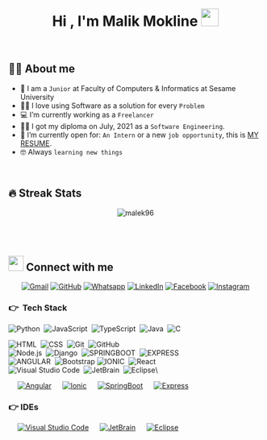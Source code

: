 <h1 align="center">Hi , I'm Malik Mokline <img src="https://media.giphy.com/media/hvRJCLFzcasrR4ia7z/giphy.gif" width="35"></h1>


<br>




## :sassy_man:  About me
- :school: I am a `Junior` at Faculty of Computers & Informatics at Sesame University
- :technologist: I love using Software as a solution for every `Problem`
- :computer:  I’m currently working as a `Freelancer`
- :student: I got my diploma on July, 2021 as a `Software Engineering`.
- :thinking: I’m currently open for: `An Intern` or a new `job opportunity`, this is [MY RESUME](https://drive.google.com/file/d/10A5Z6HT4UpftHQ_3Po9SBtNfV1NyvhBd/view?usp=sharing).
- :nerd_face: Always `learning new things`

<br>

## 🔥 Streak Stats
<p align="center"><img src="https://github-readme-streak-stats.herokuapp.com/?user=malek96&theme=algolia" alt="malek96" /></p>

<br>
<br>


## <img src="https://media.giphy.com/media/iY8CRBdQXODJSCERIr/giphy.gif" width="30px"> Connect with me
<p align="center">
	<a href="mailto:moklinemalek@gmail.com"><img img src="https://img.shields.io/badge/gmail-%23EA4335.svg?style=plastic&logo=gmail&logoColor=white" alt="Gmail"/></a>
	<a href="https://github.com/malek96"><img src="https://img.shields.io/badge/github-%23181717.svg?style=plastic&logo=github&logoColor=white" alt="GitHub"/></a>
	<a href="https://wa.me/021690158471"><img src="https://img.shields.io/badge/whatsapp-%2325D366.svg?style=plastic&logo=whatsapp&logoColor=white" alt="Whatsapp"/></a>
	<a href="https://www.linkedin.com/in/malek-mokline-015a6116b/"><img src="https://img.shields.io/badge/linkedin-%230A66C2.svg?style=plastic&logo=linkedin&logoColor=white" alt="LinkedIn"/></a>
	<a href="https://www.facebook.com/moklinemalek"><img src="https://img.shields.io/badge/facebook-%231877F2.svg?style=plastic&logo=facebook&logoColor=white" alt="Facebook"/></a>
	<a href="https://www.instagram.com/malikmokline/"><img src="https://img.shields.io/badge/instagram-%23E4405F.svg?style=plastic&logo=instagram&logoColor=white" alt="Instagram"/></a>
</p>





 
 ### 👉 &nbsp;Tech Stack

![Python](https://img.shields.io/badge/-Python-05122A?style=flat&logo=python)&nbsp;
![JavaScript](https://img.shields.io/badge/-JavaScript-05122A?style=flat&logo=javascript)&nbsp;
![TypeScript](https://img.shields.io/badge/-TypeScript-05122A?style=flat&logo=typescript)&nbsp;
![Java](https://img.shields.io/badge/-Java-05122A?style=flat&logo=Java&logoColor=FFA518)&nbsp;
![C](https://img.shields.io/badge/-C-05122A?style=flat&logo=C&logoColor=A8B9CC)&nbsp;
<!--
![R (Statistics)](https://img.shields.io/badge/-R-05122A?style=flat&logo=R&logoColor=276DC3)\

![Flask](https://img.shields.io/badge/-Flask-05122A?style=flat&logo=flask)&nbsp;
![Visual Studio Code](https://img.shields.io/badge/-Visual%20Studio%20Code-05122A?style=flat&logo=visual-studio-code&logoColor=007ACC)&nbsp;
![RStudio](https://img.shields.io/badge/-RStudio-05122A?style=flat&logo=rstudio)&nbsp;
![Eclipse](https://img.shields.io/badge/-Eclipse-05122A?style=flat&logo=eclipse-ide&logoColor=2C2255)\
![Illustrator](https://img.shields.io/badge/-Illustrator-05122A?style=flat&logo=adobe-illustrator)&nbsp;
![Photoshop](https://img.shields.io/badge/-Photoshop-05122A?style=flat&logo=adobe-photoshop)&nbsp;
![InDesign](https://img.shields.io/badge/-InDesign-05122A?style=flat&logo=adobe-indesign)
![Markdown](https://img.shields.io/badge/-Markdown-05122A?style=flat&logo=markdown)\

-->
![HTML](https://img.shields.io/badge/-HTML-05122A?style=flat&logo=HTML5)&nbsp;
![CSS](https://img.shields.io/badge/-CSS-05122A?style=flat&logo=CSS3&logoColor=1572B6)&nbsp;
![Git](https://img.shields.io/badge/-Git-05122A?style=flat&logo=git)&nbsp;
![GitHub](https://img.shields.io/badge/-GitHub-05122A?style=flat&logo=github)\
![Node.js](https://img.shields.io/badge/-Node.js-05122A?style=flat&logo=node.js)&nbsp;
![Django](https://img.shields.io/badge/-Django-05122A?style=flat&logo=django&logoColor=yellow)&nbsp;
![SPRINGBOOT](https://img.shields.io/badge/-SpringBoot-05122A?style=flat&logo=springboot&logoColor=green)&nbsp;
![EXPRESS](https://img.shields.io/badge/-Express-05122A?style=flat&logo=express&logoColor=white)\
![ANGULAR](https://img.shields.io/badge/-Angular-05122A?style=flat&logo=angular)&nbsp;
![Bootstrap](https://img.shields.io/badge/-Bootstrap-05122A?style=flat&logo=bootstrap&logoColor=563D7C)
![IONIC](https://img.shields.io/badge/-Ionic-05122A?style=flat&logo=ionic)&nbsp;
![React](https://img.shields.io/badge/-React-05122A?style=flat&logo=react)\
![Visual Studio Code](https://img.shields.io/badge/-Visual%20Studio%20Code-05122A?style=flat&logo=visual-studio-code&logoColor=007ACC)&nbsp;
![JetBrain](https://img.shields.io/badge/-JetBrain%20Studio%20Code-05122A?style=flat&logo=jetbrains&logoColor=white)&nbsp;
![Eclipse](https://img.shields.io/badge/-Eclipse-05122A?style=flat&logo=eclipse-ide&logoColor=2C2255)\


<p align="">
  &emsp;
    <a href="#"><img alt="Angular" src="https://img.shields.io/badge/Angular-%23007396.svg?style=plastic&logo=angular&logoColor=white&color=red"></a>
  &emsp;
    <a href="#"><img alt="Ionic" src="https://img.shields.io/badge/Ionic-%23007396.svg?style=plastic&logo=ionic&logoColor=white&color=blue" /></a>
  &emsp;
    <a href="#"><img alt="SpringBoot" src="https://img.shields.io/badge/SpringBoot-%23007396.svg?style=plastic&logo=springboot&logoColor=white&color=green" /></a>
	  &emsp;
    <a href="#"><img alt="Express" src="https://img.shields.io/badge/Express-%23007396.svg?style=plastic&logo=express&logoColor=black&color=white" /></a>
</p>

### 👉 IDEs
 
<p align="">
  &emsp;
    <a href="#"><img alt="Visual Studio Code" src="https://img.shields.io/badge/Visual%20Studio%20Code-0078d7.svg?style=plastic&logo=visual-studio-code&logoColor=white"></a>
  &emsp;
    <a href="#"><img alt="JetBrain" src="https://img.shields.io/badge/jetbrains-%23000000.svg?style=plastic&logo=jetbrains&logoColor=white" /></a>
  &emsp;
    <a href="#"><img alt="Eclipse" src="https://img.shields.io/badge/eclipse%20ide-%232C2255.svg?&style=plastic&logo=eclipse%20ide&logoColor=white" /></a>
</p>
